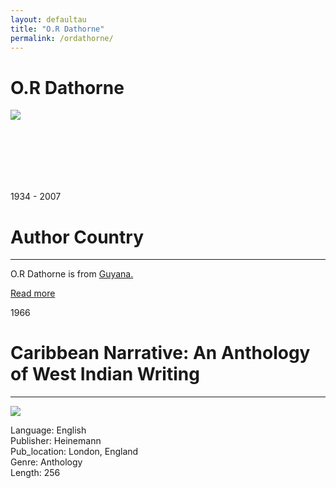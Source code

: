 ```yaml
---
layout: defaultau
title: "O.R Dathorne"
permalink: /ordathorne/
---
```

<!-- partial:index.partial.html -->
<div class="content">
    <h1>O.R Dathorne</h1>
    <div class="quote">
        <div><img src="https://scontent-sju1-1.xx.fbcdn.net/v/t1.6435-9/90242236_2931313790262745_4096025785238814720_n.jpg?stp=dst-jpg_p960x960&_nc_cat=110&ccb=1-7&_nc_sid=36a2c1&_nc_ohc=THCJkNgiQb4AX_h1jnr&_nc_ht=scontent-sju1-1.xx&oh=00_AfBASu7-D7Yh7yZAu6pTmAmWmCjsCFKwNjqFC7g11ZdcqA&oe=63AEC121" class="logo"></div>
    </div>
    <div class="timeline">
        <div style="padding-bottom:100px;"></div>
        <div class="block">
            <div class="date right"><p class="right">1934 - 2007</p></div>
            <div class="dot"></div>
            <div class="left first">
            <div class="author_country">
                <h1>Author Country</h1><hr>
          <div class="aclocation">    <p>O.R Dathorne is from <a href="http://localhost:4000/62">Guyana.</a></p></div>
                <div class="acreadmore"><a href="https://en.wikipedia.org/wiki/Oscar_Dathorne" target="_blank">Read more</a></div>
            </div>
            </div>
        </div>
        <div class="block">
            <div class="date right"><p class="right">1966</p></div>
            <div class="dot"></div>
            <div class="left hide">
                <h1>Caribbean Narrative: An Anthology of West Indian Writing</h1><hr>
                <p><img src="https://i.gr-assets.com/images/S/compressed.photo.goodreads.com/books/1548022079l/532794._SY475_.jpg"></p>
                <p>Language: English<br/>
                Publisher: Heinemann<br/>
                Pub_location: London, England<br/>
                Genre: Anthology<br/>
                Length: 256</p>
    </div>
</div>
<!-- partial -->
  <script src='https://cdnjs.cloudflare.com/ajax/libs/jquery/3.1.1/jquery.min.js'></script><script  src="assets/js/authorscript.js"></script>
